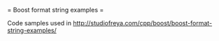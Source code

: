 = Boost format string examples =

Code samples used in http://studiofreya.com/cpp/boost/boost-format-string-examples/

